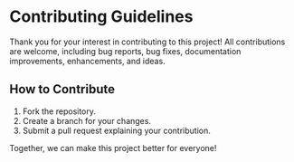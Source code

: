 # Contributing Guidelines

Thank you for your interest in contributing to this project! All contributions are welcome, including bug reports, bug fixes, documentation improvements, enhancements, and ideas.

## How to Contribute
1. Fork the repository.
2. Create a branch for your changes.
3. Submit a pull request explaining your contribution.

Together, we can make this project better for everyone!